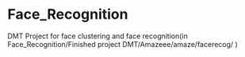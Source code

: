 # Face_Recognition
DMT Project for face clustering and face recognition(in 
Face_Recognition/Finished project DMT/Amazeee/amaze/facerecog/
)
